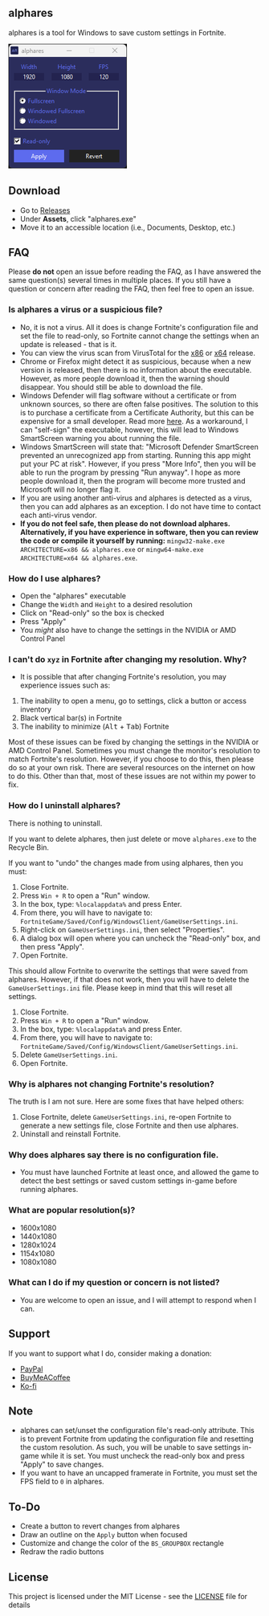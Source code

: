 ## alphares
alphares is a tool for Windows to save custom settings in Fortnite.

![alphares](https://raw.githubusercontent.com/braycarlson/alphares/master/alphares/asset/alphares.png)

## Download
* Go to [Releases](https://github.com/braycarlson/alphares/releases/)
* Under **Assets**, click "alphares.exe"
* Move it to an accessible location (i.e., Documents, Desktop, etc.)

## FAQ

Please **do not** open an issue before reading the FAQ, as I have answered the same question(s) several times in multiple places. If you still have a question or concern after reading the FAQ, then feel free to open an issue.

### Is alphares a virus or a suspicious file?
* No, it is not a virus. All it does is change Fortnite's configuration file and set the file to read-only, so Fortnite cannot change the settings when an update is released - that is it.
* You can view the virus scan from VirusTotal for the [x86](https://www.virustotal.com/gui/file/ee181a4211982d54dcd77f2fdc3626642464fa6cba09c80c620c24dd86d73c31) or [x64](https://www.virustotal.com/gui/file/7c50f9615a0787084ad116f6a018360195dd73effcf2e2399b21a2d6e2dd1c51) release.
* Chrome or Firefox might detect it as suspicious, because when a new version is released, then there is no information about the executable. However, as more people download it, then the warning should disappear. You should still be able to download the file.
* Windows Defender will flag software without a certificate or from unknown sources, so there are often false positives. The solution to this is to purchase a certificate from a Certificate Authority, but this can be expensive for a small developer. Read more [here](https://stackoverflow.com/questions/252226/signing-a-windows-exe-file). As a workaround, I can "self-sign" the executable, however, this will lead to Windows SmartScreen warning you about running the file.
* Windows SmartScreen will state that: "Microsoft Defender SmartScreen prevented an unrecognized app from starting. Running this app might put your PC at risk". However, if you press "More Info", then you will be able to run the program by pressing "Run anyway". I hope as more people download it, then the program will become more trusted and Microsoft will no longer flag it.
* If you are using another anti-virus and alphares is detected as a virus, then you can add alphares as an exception. I do not have time to contact each anti-virus vendor.
* **If you do not feel safe, then please do not download alphares. Alternatively, if you have experience in software, then you can review the code or compile it yourself by running:** `mingw32-make.exe ARCHITECTURE=x86 && alphares.exe` or `mingw64-make.exe ARCHITECTURE=x64 && alphares.exe`.

### How do I use alphares?
* Open the "alphares" executable
* Change the `Width` and `Height` to a desired resolution
* Click on "Read-only" so the box is checked
* Press "Apply"
* You *might* also have to change the settings in the NVIDIA or AMD Control Panel

### I can't do `xyz` in Fortnite after changing my resolution. Why?
* It is possible that after changing Fortnite's resolution, you may experience issues such as:

1. The inability to open a menu, go to settings, click a button or access inventory
2. Black vertical bar(s) in Fortnite
3. The inability to minimize (<kbd>Alt</kbd> + <kbd>Tab</kbd>) Fortnite

Most of these issues can be fixed by changing the settings in the NVIDIA or AMD Control Panel. Sometimes you must change the monitor's resolution to match Fortnite's resolution. However, if you choose to do this, then please do so at your own risk. There are several resources on the internet on how to do this. Other than that, most of these issues are not within my power to fix.

### How do I uninstall alphares?
There is nothing to uninstall.

If you want to delete alphares, then just delete or move `alphares.exe` to the Recycle Bin.

If you want to "undo" the changes made from using alphares, then you must:

1. Close Fortnite.
2. Press `Win + R` to open a "Run" window.
3. In the box, type: `%localappdata%` and press Enter.
4. From there, you will have to navigate to: `FortniteGame/Saved/Config/WindowsClient/GameUserSettings.ini`.
5. Right-click on `GameUserSettings.ini`, then select "Properties".
6. A dialog box will open where you can uncheck the "Read-only" box, and then press "Apply".
7. Open Fortnite.

This should allow Fortnite to overwrite the settings that were saved from alphares. However, if that does not work, then you will have to delete the `GameUserSettings.ini` file. Please keep in mind that this will reset all settings.

1. Close Fortnite.
2. Press `Win + R` to open a "Run" window.
3. In the box, type: `%localappdata%` and press Enter.
4. From there, you will have to navigate to: `FortniteGame/Saved/Config/WindowsClient/GameUserSettings.ini`.
5. Delete `GameUserSettings.ini`.
6. Open Fortnite.

### Why is alphares not changing Fortnite's resolution?
The truth is I am not sure. Here are some fixes that have helped others:

1. Close Fortnite, delete `GameUserSettings.ini`, re-open Fortnite to generate a new settings file, close Fortnite and then use alphares.
2. Uninstall and reinstall Fortnite.

### Why does alphares say there is no configuration file.
* You must have launched Fortnite at least once, and allowed the game to detect the best settings or saved custom settings in-game before running alphares.

### What are popular resolution(s)?
* 1600x1080
* 1440x1080
* 1280x1024
* 1154x1080
* 1080x1080

### What can I do if my question or concern is not listed?
* You are welcome to open an issue, and I will attempt to respond when I can.

## Support
If you want to support what I do, consider making a donation:
* [PayPal](https://www.paypal.com/donate/?business=4RVQB7W25BNJA&no_recurring=0&currency_code=CAD)
* [BuyMeACoffee](https://www.buymeacoffee.com/braycarlson)
* [Ko-fi](https://ko-fi.com/braycarlson)

## Note

* alphares can set/unset the configuration file's read-only attribute. This is to prevent Fortnite from updating the configuration file and resetting the custom resolution. As such, you will be unable to save settings in-game while it is set. You must uncheck the read-only box and press "Apply" to save changes.
* If you want to have an uncapped framerate in Fortnite, you must set the FPS field to `0` in alphares.

## To-Do
* Create a button to revert changes from alphares
* Draw an outline on the `Apply` button when focused
* Customize and change the color of the `BS_GROUPBOX` rectangle
* Redraw the radio buttons

## License
This project is licensed under the MIT License - see the [LICENSE](LICENSE) file for details
